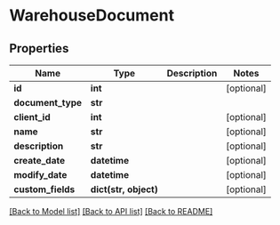 # WarehouseDocument

## Properties
Name | Type | Description | Notes
------------ | ------------- | ------------- | -------------
**id** | **int** |  | [optional] 
**document_type** | **str** |  | 
**client_id** | **int** |  | [optional] 
**name** | **str** |  | [optional] 
**description** | **str** |  | [optional] 
**create_date** | **datetime** |  | [optional] 
**modify_date** | **datetime** |  | [optional] 
**custom_fields** | **dict(str, object)** |  | [optional] 

[[Back to Model list]](../README.md#documentation-for-models) [[Back to API list]](../README.md#documentation-for-api-endpoints) [[Back to README]](../README.md)


